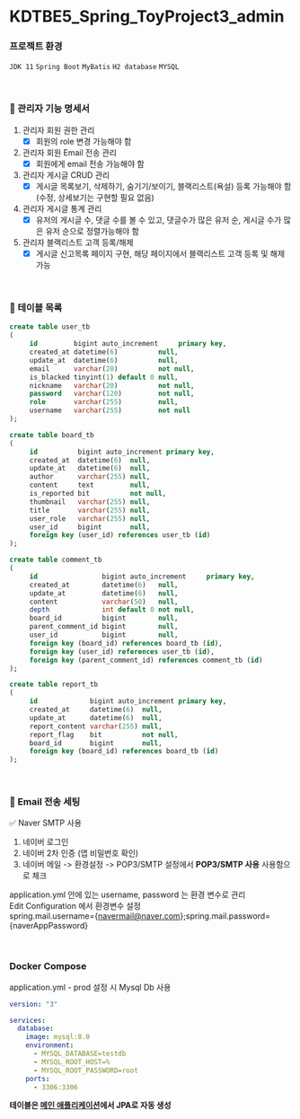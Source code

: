 # KDTBE5_Spring_ToyProject3_admin

### 프로젝트 환경
`JDK 11` `Spring Boot` `MyBatis` `H2 database` `MYSQL`

<br>

### 📄 관리자 기능 명세서

1. 관리자 회원 권한 관리
    - [X]  회원의 role 변경 가능해야 함
2. 관리자 회원 Email 전송 관리
    - [X]  회원에게 email 전송 가능해야 함
3. 관리자 게시글 CRUD 관리
    - [X]  게시글 목록보기, 삭제하기, 숨기기/보이기, 블랙리스트(욕설) 등록 가능해야 함 (수정,
      상세보기는 구현할 필요 없음)
4. 관리자 게시글 통계 관리
    - [X]  유저의 게시글 수, 댓글 수를 볼 수 있고, 댓글수가 많은 유저 순, 게시글 수가 많은 유저
      순으로 정렬가능해야 함
5. 관리자 블랙리스트 고객 등록/해제
    - [X]  게시글 신고목록 페이지 구현, 해당 페이지에서 블랙리스트 고객 등록 및 해제 가능

<br>
  
### 📒 테이블 목록

```sql
create table user_tb
(
     id         bigint auto_increment     primary key,
     created_at datetime(6)          null,
     update_at  datetime(6)          null,
     email      varchar(20)          not null,
     is_blacked tinyint(1) default 0 null,
     nickname   varchar(20)          not null,
     password   varchar(120)         not null,
     role       varchar(255)         null,
     username   varchar(255)         not null
);
```

```sql
create table board_tb
(
     id          bigint auto_increment primary key,
     created_at  datetime(6)  null,
     update_at   datetime(6)  null,
     author      varchar(255) null,
     content     text         null,
     is_reported bit          not null,
     thumbnail   varchar(255) null,
     title       varchar(255) null,
     user_role   varchar(255) null,
     user_id     bigint       null,
     foreign key (user_id) references user_tb (id)
);


```

```sql
create table comment_tb
(
     id                bigint auto_increment     primary key,
     created_at        datetime(6)   null,
     update_at         datetime(6)   null,
     content           varchar(50)   null,
     depth             int default 0 not null,
     board_id          bigint        null,
     parent_comment_id bigint        null,
     user_id           bigint        null,
     foreign key (board_id) references board_tb (id),
     foreign key (user_id) references user_tb (id),
     foreign key (parent_comment_id) references comment_tb (id)
);
```

```sql
create table report_tb
(
     id             bigint auto_increment primary key,
     created_at     datetime(6)  null,
     update_at      datetime(6)  null,
     report_content varchar(255) null,
     report_flag    bit          not null,
     board_id       bigint       null,
     foreign key (board_id) references board_tb (id)
);
```

<br>

### 📨 Email 전송 세팅

✅ Naver SMTP 사용
1. 네이버 로그인
2. 네이버 2차 인증 (앱 비밀번호 확인)
3. 네이버 메일 -> 환경설정 -> POP3/SMTP 설정에서 **POP3/SMTP 사용** 사용함으로 체크

application.yml 안에 있는 username, password 는 환경 변수로 관리   
Edit Configuration 에서 환경변수 설정   
spring.mail.username={navermail@naver.com};spring.mail.password={naverAppPassword}   

<br>

### Docker Compose

application.yml - prod 설정 시 Mysql Db 사용

```yml
version: "3"

services:
  database:
    image: mysql:8.0
    environment:
      - MYSQL_DATABASE=testdb
      - MYSQL_ROOT_HOST=%
      - MYSQL_ROOT_PASSWORD=root
    ports:
      - 3306:3306
```

**테이블은 [메인 애플리케이션](https://github.com/Ussu1112/KDTBE5_Spring_ToyProject3)에서 JPA로 자동 생성**




